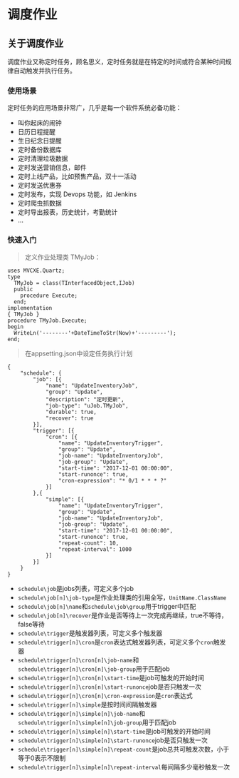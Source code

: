 # 调度作业

## 关于调度作业
调度作业又称定时任务，顾名思义，定时任务就是在特定的时间或符合某种时间规律自动触发并执行任务。

### 使用场景
定时任务的应用场景非常广，几乎是每一个软件系统必备功能：

- 叫你起床的闹钟
- 日历日程提醒
- 生日纪念日提醒
- 定时备份数据库
- 定时清理垃圾数据
- 定时发送营销信息，邮件
- 定时上线产品，比如预售产品，双十一活动
- 定时发送优惠券
- 定时发布，实现 Devops 功能，如 Jenkins
- 定时爬虫抓数据
- 定时导出报表，历史统计，考勤统计
- ...

### 快速入门
> 定义作业处理类 TMyJob：

    uses MVCXE.Quartz;
    type
      TMyJob = class(TInterfacedObject,IJob)
      public
        procedure Execute;
      end;
    implementation
    { TMyJob }
    procedure TMyJob.Execute;
    begin
      WriteLn('--------'+DateTimeToStr(Now)+'---------');
    end;

> 在appsetting.json中设定任务执行计划

    {
        "schedule": {
            "job": [{
                "name": "UpdateInventoryJob",
                "group": "Update",
                "description": "定时更新",
                "job-type": "uJob.TMyJob",
                "durable": true,
                "recover": true
            }],
            "trigger": [{
                "cron": [{
                    "name": "UpdateInventoryTrigger",
                    "group": "Update",
                    "job-name": "UpdateInventoryJob",
                    "job-group": "Update",
                    "start-time": "2017-12-01 00:00:00",
                    "start-runonce": true,
                    "cron-expression": "* 0/1 * * * ?"
                }]
            },{
                "simple": [{
                    "name": "UpdateInventoryTrigger",
                    "group": "Update",
                    "job-name": "UpdateInventoryJob",
                    "job-group": "Update",
                    "start-time": "2017-12-01 00:00:00",
                    "start-runonce": true,
                    "repeat-count": 10,
                    "repeat-interval": 1000
                }]
            }]	
        }
    }

- `schedule\job`是jobs列表，可定义多个job
- `schedule\job[n]\job-type`是作业处理类的引用全写，`UnitName.ClassName`
- `schedule\job[n]\name`和`schedule\job\group`用于trigger中匹配
- `schedule\job[n]\recover`是作业是否等待上一次完成再继续，true不等待，false等待
- `schedule\trigger`是触发器列表，可定义多个触发器
- `schedule\trigger[n]\cron`是`cron`表达式触发器列表，可定义多个`cron`触发器
- `schedule\trigger[n]\cron[n]\job-name`和`schedule\trigger[n]\cron[n]\job-group`用于匹配job
- `schedule\trigger[n]\cron[n]\start-time`是job可触发的开始时间
- `schedule\trigger[n]\cron[n]\start-runonce`job是否只触发一次
- `schedule\trigger[n]\cron[n]\cron-expression`是`cron`表达式
- `schedule\trigger[n]\simple`是按时间间隔触发器
- `schedule\trigger[n]\simple[n]\job-name`和`schedule\trigger[n]\simple[n]\job-group`用于匹配job
- `schedule\trigger[n]\simple[n]\start-time`是job可触发的开始时间
- `schedule\trigger[n]\simple[n]\start-runonce`job是否只触发一次
- `schedule\trigger[n]\simple[n]\repeat-count`是job总共可触发次数，小于等于0表示不限制
- `schedule\trigger[n]\simple[n]\repeat-interval`每间隔多少毫秒触发一次

